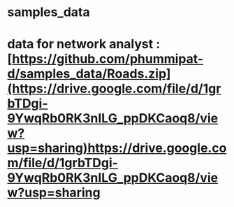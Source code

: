 # samples_data
# data for network analyst  : [https://github.com/phummipat-d/samples_data/Roads.zip](https://drive.google.com/file/d/1grbTDgi-9YwqRb0RK3nILG_ppDKCaoq8/view?usp=sharing)https://drive.google.com/file/d/1grbTDgi-9YwqRb0RK3nILG_ppDKCaoq8/view?usp=sharing
